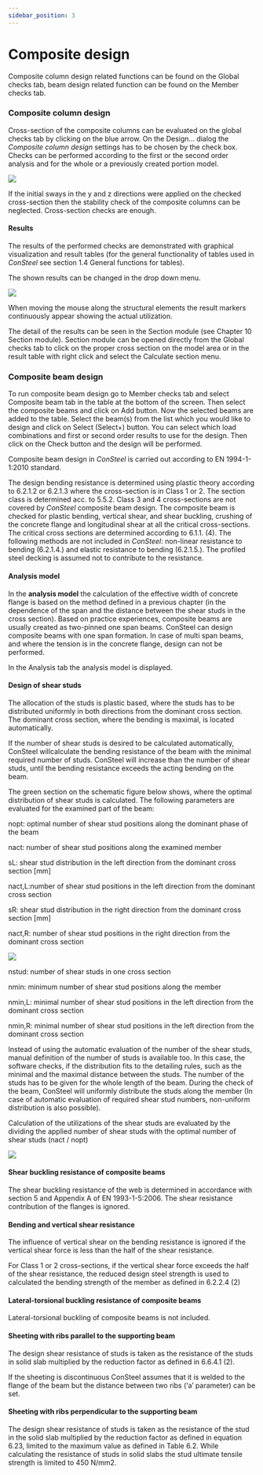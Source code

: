 ```yaml
---
sidebar_position: 3
---
```

# Composite design

Composite column design related functions can be found on the Global checks tab, beam design related function can be found on the Member checks tab.

<!-- /wp:paragraph -->

<!-- wp:heading {"level":3} -->

### Composite column design

<!-- /wp:heading -->

<!-- wp:paragraph -->

Cross-section of the composite columns can be evaluated on the global checks tab by clicking on the blue arrow. On the Design... dialog the _Composite column design_ settings has to be chosen by the check box. Checks can be performed according to the first or the second order analysis and for the whole or a previously created portion model.

<!-- /wp:paragraph -->

<!-- wp:image {"align":"center","id":10887,"width":466,"height":410,"sizeSlug":"full","linkDestination":"media"} -->

[![](https://consteelsoftware.com/wp-content/uploads/2021/04/10-3-1-comp-col-dial.png)](./img/wp-content-uploads-2021-04-10-3-1-comp-col-dial.png)

<!-- /wp:image -->

<!-- wp:paragraph -->

If the initial sways in the y and z directions were applied on the checked cross-section then the stability check of the composite columns can be neglected. Cross-section checks are enough.

<!-- /wp:paragraph -->

<!-- wp:heading {"level":4} -->

#### Results

<!-- /wp:heading -->

<!-- wp:paragraph -->

The results of the performed checks are demonstrated with graphical visualization and result tables (for the general functionality of tables used in _ConSteel_ see section 1.4 General functions for tables).

<!-- /wp:paragraph -->

<!-- wp:paragraph -->

The shown results can be changed in the drop down menu.

<!-- /wp:paragraph -->

<!-- wp:image {"align":"center","id":10893,"width":527,"height":391,"sizeSlug":"full","linkDestination":"media"} -->

[![](https://consteelsoftware.com/wp-content/uploads/2021/04/10-3-1-comp-col-res.png)](./img/wp-content-uploads-2021-04-10-3-1-comp-col-res.png)

<!-- /wp:image -->

<!-- wp:paragraph -->

When moving the mouse along the structural elements the result markers continuously appear showing the actual utilization.

<!-- /wp:paragraph -->

<!-- wp:paragraph -->

The detail of the results can be seen in the Section module (see Chapter 10 Section module). Section module can be opened directly from the Global checks tab to click on the proper cross section on the model area or in the result table with right click and select the Calculate section menu.

<!-- /wp:paragraph -->

<!-- wp:heading {"level":3} -->

### Composite beam design

<!-- /wp:heading -->

<!-- wp:paragraph -->

To run composite beam design go to Member checks tab and select Composite beam tab in the table at the bottom of the screen. Then select the composite beams and click on Add button. Now the selected beams are added to the table. Select the beam(s) from the list which you would like to design and click on Select (Select+) button. You can select which load combinations and first or second order results to use for the design. Then click on the Check button and the design will be performed.

<!-- /wp:paragraph -->

<!-- wp:paragraph -->

Composite beam design in _ConSteel_ is carried out according to EN 1994-1-1:2010 standard.

<!-- /wp:paragraph -->

<!-- wp:paragraph -->

The design bending resistance is determined using plastic theory according to 6.2.1.2 or 6.2.1.3 where the cross-section is in Class 1 or 2. The section class is determined acc. to 5.5.2. Class 3 and 4 cross-sections are not covered by _ConSteel_ composite beam design. The composite beam is checked for plastic bending, vertical shear, and shear buckling, crushing of the concrete flange and longitudinal shear at all the critical cross-sections. The critical cross sections are determined according to 6.1.1. (4). The following methods are not included in _ConSteel_: non-linear resistance to bending (6.2.1.4.) and elastic resistance to bending (6.2.1.5.). The profiled steel decking is assumed not to contribute to the resistance.

<!-- /wp:paragraph -->

<!-- wp:heading {"level":4} -->

#### Analysis model

<!-- /wp:heading -->

<!-- wp:paragraph -->

In the **analysis model** the calculation of the effective width of concrete flange is based on the method defined in a previous chapter (in the dependence of the span and the distance between the shear studs in the cross section). Based on practice experiences, composite beams are usually created as two-pinned one span beams. ConSteel can design composite beams with one span formation. In case of multi span beams, and where the tension is in the concrete flange, design can not be performed.

<!-- /wp:paragraph -->

<!-- wp:paragraph -->

In the Analysis tab the analysis model is displayed.

<!-- /wp:paragraph -->

<!-- wp:heading {"level":4} -->

#### Design of shear studs

<!-- /wp:heading -->

<!-- wp:paragraph -->

The allocation of the studs is plastic based, where the studs has to be distributed uniformly in both directions from the dominant cross section. The dominant cross section, where the bending is maximal, is located automatically.

<!-- /wp:paragraph -->

<!-- wp:paragraph -->

If the number of shear studs is desired to be calculated automatically, ConSteel willcalculate the bending resistance of the beam with the minimal required number of studs. ConSteel will increase than the number of shear studs, until the bending resistance exceeds the acting bending on the beam.

<!-- /wp:paragraph -->

<!-- wp:paragraph -->

The green section on the schematic figure below shows, where the optimal distribution of shear studs is calculated. The following parameters are evaluated for the examined part of the beam:

<!-- /wp:paragraph -->

<!-- wp:paragraph -->

nopt: optimal number of shear stud positions along the dominant phase of the beam

<!-- /wp:paragraph -->

<!-- wp:paragraph -->

nact: number of shear stud positions along the examined member

<!-- /wp:paragraph -->

<!-- wp:paragraph -->

sL: shear stud distribution in the left direction from the dominant cross section \[mm]

<!-- /wp:paragraph -->

<!-- wp:paragraph -->

nact,L:number of shear stud positions in the left direction from the dominant cross section

<!-- /wp:paragraph -->

<!-- wp:paragraph -->

sR: shear stud distribution in the right direction from the dominant cross section \[mm]

<!-- /wp:paragraph -->

<!-- wp:paragraph -->

nact,R: number of shear stud positions in the right direction from the dominant cross section

<!-- /wp:paragraph -->

<!-- wp:image {"align":"center","id":10899,"width":622,"height":376,"sizeSlug":"full","linkDestination":"media"} -->

[![](https://consteelsoftware.com/wp-content/uploads/2021/04/10-3-2-comp-beam-pic.jpg)](./img/wp-content-uploads-2021-04-10-3-2-comp-beam-pic.jpg)

<!-- /wp:image -->

<!-- wp:paragraph -->

nstud: number of shear studs in one cross section

<!-- /wp:paragraph -->

<!-- wp:paragraph -->

nmin: minimum number of shear stud positions along the member

<!-- /wp:paragraph -->

<!-- wp:paragraph -->

nmin,L: minimal number of shear stud positions in the left direction from the dominant cross section

<!-- /wp:paragraph -->

<!-- wp:paragraph -->

nmin,R: minimal number of shear stud positions in the left direction from the dominant cross section

<!-- /wp:paragraph -->

<!-- wp:paragraph -->

Instead of using the automatic evaluation of the number of the shear studs, manual definition of the number of studs is available too. In this case, the software checks, if the distribution fits to the detailing rules, such as the minimal and the maximal distance between the studs. The number of the studs has to be given for the whole length of the beam. During the check of the beam, ConSteel will uniformly distribute the studs along the member (In case of automatic evaluation of required shear stud numbers, non-uniform distribution is also possible).

<!-- /wp:paragraph -->

<!-- wp:paragraph -->

Calculation of the utilizations of the shear studs are evaluated by the dividing the applied number of shear studs with the optimal number of shear studs (nact / nopt)

<!-- /wp:paragraph -->

<!-- wp:image {"align":"center","id":10881,"width":880,"height":458,"sizeSlug":"full","linkDestination":"media"} -->

[![](https://consteelsoftware.com/wp-content/uploads/2021/04/10-3-2-comp-beam-res.png)](./img/wp-content-uploads-2021-04-10-3-2-comp-beam-res.png)

<!-- /wp:image -->

<!-- wp:heading {"level":4} -->

#### Shear buckling resistance of composite beams

<!-- /wp:heading -->

<!-- wp:paragraph -->

The shear buckling resistance of the web is determined in accordance with section 5 and Appendix A of EN 1993-1-5:2006. The shear resistance contribution of the flanges is ignored.

<!-- /wp:paragraph -->

<!-- wp:heading {"level":4} -->

#### Bending and vertical shear resistance

<!-- /wp:heading -->

<!-- wp:paragraph -->

The influence of vertical shear on the bending resistance is ignored if the vertical shear force is less than the half of the shear resistance.

<!-- /wp:paragraph -->

<!-- wp:paragraph -->

For Class 1 or 2 cross-sections, if the vertical shear force exceeds the half of the shear resistance, the reduced design steel strength is used to calculated the bending strength of the member as defined in 6.2.2.4 (2)

<!-- /wp:paragraph -->

<!-- wp:heading {"level":4} -->

#### Lateral-torsional buckling resistance of composite beams

<!-- /wp:heading -->

<!-- wp:paragraph -->

Lateral-torsional buckling of composite beams is not included.

<!-- /wp:paragraph -->

<!-- wp:heading {"level":4} -->

#### Sheeting with ribs parallel to the supporting beam

<!-- /wp:heading -->

<!-- wp:paragraph -->

The design shear resistance of studs is taken as the resistance of the studs in solid slab multiplied by the reduction factor as defined in 6.6.4.1 (2).

<!-- /wp:paragraph -->

<!-- wp:paragraph -->

If the sheeting is discontinuous ConSteel assumes that it is welded to the flange of the beam but the distance between two ribs (‘a’ parameter) can be set.

<!-- /wp:paragraph -->

<!-- wp:heading {"level":4} -->

#### Sheeting with ribs perpendicular to the supporting beam

<!-- /wp:heading -->

<!-- wp:paragraph -->

The design shear resistance of studs is taken as the resistance of the stud in the solid slab multiplied by the reduction factor as defined in equation 6.23, limited to the maximum value as defined in Table 6.2. While calculating the resistance of studs in solid slabs the stud ultimate tensile strength is limited to 450 N/mm2.

<!-- /wp:paragraph -->

